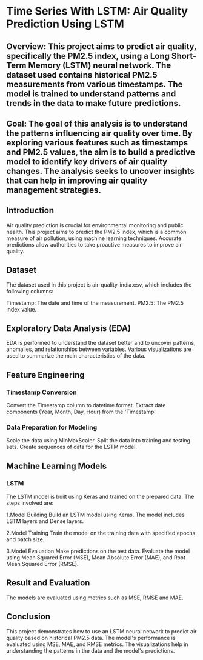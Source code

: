 # Time Series With LSTM: Air Quality Prediction Using LSTM

## Overview: This project aims to predict air quality, specifically the PM2.5 index, using a Long Short-Term Memory (LSTM) neural network. The dataset used contains historical PM2.5 measurements from various timestamps. The model is trained to understand patterns and trends in the data to make future predictions.

## Goal: The goal of this analysis is to understand the patterns influencing air quality over time. By exploring various features such as timestamps and PM2.5 values, the aim is to build a predictive model to identify key drivers of air quality changes. The analysis seeks to uncover insights that can help in improving air quality management strategies.

## Introduction
Air quality prediction is crucial for environmental monitoring and public health. This project aims to predict the PM2.5 index, which is a common measure of air pollution, using machine learning techniques. Accurate predictions allow authorities to take proactive measures to improve air quality.

## Dataset
The dataset used in this project is air-quality-india.csv, which includes the following columns:

Timestamp: The date and time of the measurement.
PM2.5: The PM2.5 index value.

## Exploratory Data Analysis (EDA)
EDA is performed to understand the dataset better and to uncover patterns, anomalies, and relationships between variables. Various visualizations are used to summarize the main characteristics of the data.

## Feature Engineering
### Timestamp Conversion
Convert the Timestamp column to datetime format.
Extract date components (Year, Month, Day, Hour) from the 'Timestamp'.

### Data Preparation for Modeling
Scale the data using MinMaxScaler.
Split the data into training and testing sets.
Create sequences of data for the LSTM model.

## Machine Learning Models
### LSTM
The LSTM model is built using Keras and trained on the prepared data. The steps involved are:

1.Model Building
Build an LSTM model using Keras.
The model includes LSTM layers and Dense layers.

2.Model Training
Train the model on the training data with specified epochs and batch size.

3.Model Evaluation
Make predictions on the test data.
Evaluate the model using Mean Squared Error (MSE), Mean Absolute Error (MAE), and Root Mean Squared Error (RMSE).

## Result and Evaluation
The models are evaluated using metrics such as MSE, RMSE and MAE.

## Conclusion
This project demonstrates how to use an LSTM neural network to predict air quality based on historical PM2.5 data. The model's performance is evaluated using MSE, MAE, and RMSE metrics. The visualizations help in understanding the patterns in the data and the model's predictions.
